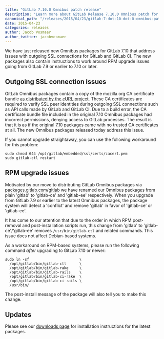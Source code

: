 ```yaml
---
title: "GitLab 7.10.0 Omnibus patch release"
description: "Learn more about GitLab Release 7.10.0 Omnibus patch for GitLab Community Edition (CE) and Enterprise Edition (EE)"
canonical_path: "/releases/2015/04/23/gitlab-7-dot-10-dot-0-omnibus-patch-release/"
date: 2015-04-23
categories: releases
author: Jacob Vosmaer
author_twitter: jacobvosmaer
---
```


We have just released new Omnibus packages for GitLab 7.10 that address issues
with outgoing SSL connections for GitLab and GitLab CI. The new packages also
contain instructions to work around RPM upgrade issues going from GitLab 7.9 or
earlier to 7.10 or later.

<!-- more -->

## Outgoing SSL connection issues

GitLab Omnibus packages contain a copy of the mozilla.org CA certificate bundle
[as distributed by the cURL project](http://curl.haxx.se/docs/caextract.html).
These CA certificates are required to verify SSL peer identities during
outgoing SSL connections such as API calls made by GitLab and GitLab CI. Due to
a build error, the CA certificate bundle file included in the original 7.10
Omnibus packages had incorrect permissions, denying access to GitLab processes.
The result is that it is as if the original 7.10 packages came with no trusted
CA certificates at all. The new Omnibus packages released today address this
issue.

If you cannot upgrade straightaway, you can use the following workaround for
this problem:

```
sudo chmod 644 /opt/gitlab/embedded/ssl/certs/cacert.pem
sudo gitlab-ctl restart
```

## <a id="rpm-upgrade-issues"></a> RPM upgrade issues

Motivated by our move to distributing GitLab Omnibus packages via
[packages.gitlab.com/gitlab](https://packages.gitlab.com/gitlab) we have
renamed our Omnibus packages from plain 'gitlab' to 'gitlab-ce' and 'gitlab-ee'
respectively. When you upgrade from GitLab 7.9 or earlier to the latest Omnibus
packages, the package system will detect a 'conflict' and remove 'gitlab' in
favor of 'gitlab-ce' or 'gitlab-ee'.

It has come to our attention that due to the order in which RPM post-removal
and post-installation scripts run, this change from 'gitlab' to
'gitlab-ce'/'gitlab-ee' removes `/usr/bin/gitlab-ctl` and related commands.
This issue does not affect Debian-based systems.

As a workaround on RPM-based systems, please run the following command _after_
upgrading to GitLab 7.10 or newer:

```
sudo ln -sf                       \
  /opt/gitlab/bin/gitlab-ctl      \
  /opt/gitlab/bin/gitlab-rake     \
  /opt/gitlab/bin/gitlab-rails    \
  /opt/gitlab/bin/gitlab-ci-rake  \
  /opt/gitlab/bin/gitlab-ci-rails \
  /usr/bin/
```

The post-install message of the package will also tell you to make this change.

## Updates

Please see our [downloads page](/install/) for installation instructions for
the latest packages.
